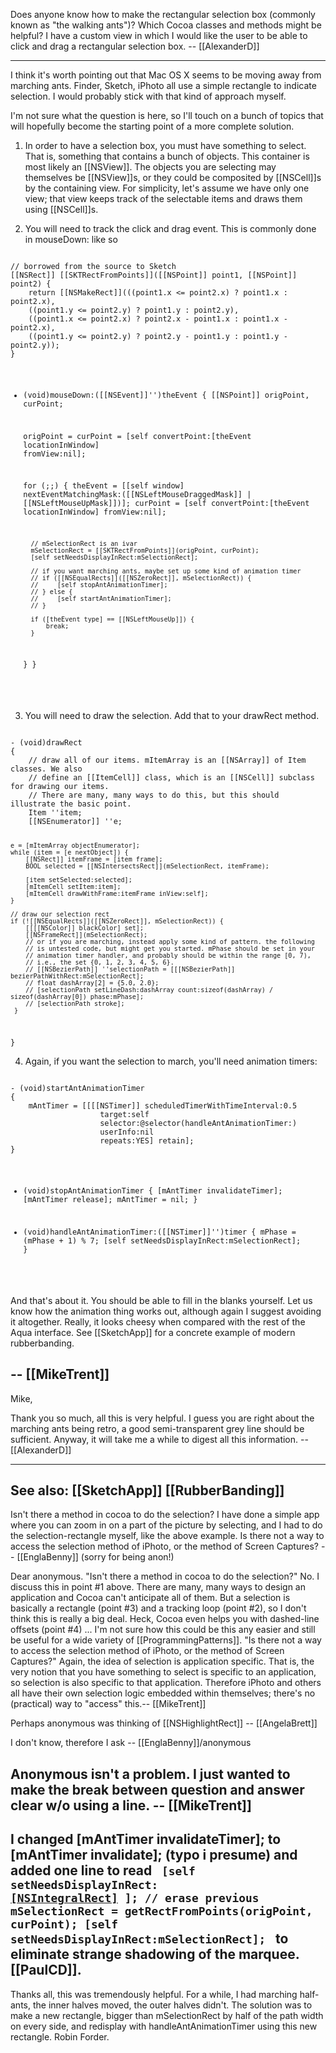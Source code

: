 Does anyone know how to make the rectangular selection box (commonly known as "the walking ants")?  Which Cocoa classes and methods might be helpful?  I have a custom view in which I would like the user to be able to click and drag a rectangular selection box.  -- [[AlexanderD]]

----

I think it's worth pointing out that Mac OS X seems to be moving away from marching ants. Finder, Sketch, iPhoto all use a simple rectangle to indicate selection. I would probably stick with that kind of approach myself.

I'm not sure what the question is here, so I'll touch on a bunch of topics that will hopefully become the starting point of a more complete solution.

1) In order to have a selection box, you must have something to select. That is, something that contains a bunch of objects. This container is most likely an [[NSView]]. The objects you are selecting may themselves be [[NSView]]<nowiki/>s, or they could be composited by [[NSCell]]<nowiki/>s by the containing view. For simplicity, let's assume we have only one view; that view keeps track of the selectable items and draws them using [[NSCell]]<nowiki/>s.

2) You will need to track the click and drag event. This is commonly done in mouseDown: like so

<code>
// borrowed from the source to Sketch
[[NSRect]] [[SKTRectFromPoints]]([[NSPoint]] point1, [[NSPoint]] point2) {
    return [[NSMakeRect]](((point1.x <= point2.x) ? point1.x : point2.x), 
    ((point1.y <= point2.y) ? point1.y : point2.y), 
    ((point1.x <= point2.x) ? point2.x - point1.x : point1.x - point2.x), 
    ((point1.y <= point2.y) ? point2.y - point1.y : point1.y - point2.y));
}

- (void)mouseDown:([[NSEvent]]'')theEvent
{
    [[NSPoint]] origPoint, curPoint;

    origPoint = curPoint = [self convertPoint:[theEvent locationInWindow] fromView:nil];

    for (;;) {
        theEvent = [[self window] nextEventMatchingMask:([[NSLeftMouseDraggedMask]] | [[NSLeftMouseUpMask]])];
        curPoint = [self convertPoint:[theEvent locationInWindow] fromView:nil];

        // mSelectionRect is an ivar
        mSelectionRect = [[SKTRectFromPoints]](origPoint, curPoint);
        [self setNeedsDisplayInRect:mSelectionRect];

        // if you want marching ants, maybe set up some kind of animation timer
        // if ([[NSEqualRects]]([[NSZeroRect]], mSelectionRect)) {
        //     [self stopAntAnimationTimer];
        // } else {
        //     [self startAntAnimationTimer];
        // }

        if ([theEvent type] == [[NSLeftMouseUp]]) {
            break;
        }
    }
}
</code>

3) You will need to draw the selection. Add that to your drawRect method.

<code>
- (void)drawRect
{
    // draw all of our items. mItemArray is an [[NSArray]] of Item classes. We also
    // define an [[ItemCell]] class, which is an [[NSCell]] subclass for drawing our items.
    // There are many, many ways to do this, but this should illustrate the basic point.
    Item ''item;
    [[NSEnumerator]] ''e;

    e = [mItemArray objectEnumerator];
    while (item = [e nextObject]) {
        [[NSRect]] itemFrame = [item frame];
        BOOL selected = [[NSIntersectsRect]](mSelectionRect, itemFrame);

        [item setSelected:selected];
        [mItemCell setItem:item];
        [mItemCell drawWithFrame:itemFrame inView:self];
    }

    // draw our selection rect
    if (![[NSEqualRects]]([[NSZeroRect]], mSelectionRect)) {
        [[[[NSColor]] blackColor] set];
        [[NSFrameRect]](mSelectionRect);
        // or if you are marching, instead apply some kind of pattern. the following
        // is untested code, but might get you started. mPhase should be set in your
        // animation timer handler, and probably should be within the range [0, 7),
        // i.e., the set {0, 1, 2, 3, 4, 5, 6}.
        // [[NSBezierPath]] ''selectionPath = [[[NSBezierPath]] bezierPathWithRect:mSelectionRect];
        // float dashArray[2] = {5.0, 2.0};
        // [selectionPath setLineDash:dashArray count:sizeof(dashArray) / sizeof(dashArray[0]) phase:mPhase];
        // [selectionPath stroke];
     }
}
</code>

4) Again, if you want the selection to march, you'll need animation timers:

<code>
- (void)startAntAnimationTimer
{
    mAntTimer = [[[[NSTimer]] scheduledTimerWithTimeInterval:0.5 
                    target:self 
                    selector:@selector(handleAntAnimationTimer:) 
                    userInfo:nil 
                    repeats:YES] retain];
}

- (void)stopAntAnimationTimer
{
    [mAntTimer invalidateTimer];
    [mAntTimer release];
    mAntTimer = nil;
}

- (void)handleAntAnimationTimer:([[NSTimer]]'')timer
{
    mPhase = (mPhase + 1) % 7;
    [self setNeedsDisplayInRect:mSelectionRect];
}
</code>

And that's about it. You should be able to fill in the blanks yourself. Let us know how the animation thing works out, although again I suggest avoiding it altogether. Really, it looks cheesy when compared with the rest of the Aqua interface. See [[SketchApp]] for a concrete example of modern rubberbanding.

-- [[MikeTrent]]
----

Mike,

   Thank you so much, all this is very helpful.  I guess you are right about the marching ants being retro, a good semi-transparent grey line should be sufficient.  Anyway, it will take me a while to digest all this information. --[[AlexanderD]]

----

See also: [[SketchApp]] [[RubberBanding]]
----
Isn't there a method in cocoa to do the selection? I have done a simple app where you can zoom in on a part of the picture by selecting, and I had to do the selection-rectangle myself, like the above example. Is there not a way to access the selection method of iPhoto, or the method of Screen Captures? -- [[EnglaBenny]] (sorry for being anon!)

Dear anonymous. "Isn't there a method in cocoa to do the selection?" No. I discuss this in point #1 above. There are many, many ways to design an application and Cocoa can't anticipate all of them. But a selection is basically a rectangle (point #3) and a tracking loop (point #2), so I don't think this is really a big deal. Heck, Cocoa even helps you with dashed-line offsets (point #4) ... I'm not sure how this could be this any easier and still be useful for a wide variety of [[ProgrammingPatterns]]. "Is there not a way to access the selection method of iPhoto, or the method of Screen Captures?" Again, the idea of selection is application specific. That is, the very notion that you have something to select is specific to an application, so selection is also specific to that application. Therefore iPhoto and others all have their own selection logic embedded within themselves; there's no (practical) way to "access" this.-- [[MikeTrent]]

Perhaps anonymous was thinking of [[NSHighlightRect]] -- [[AngelaBrett]]

I don't know, therefore I ask -- [[EnglaBenny]]/anonymous

Anonymous isn't a problem. I just wanted to make the break between question and answer clear w/o using a line. -- [[MikeTrent]]
----
I changed     [mAntTimer invalidateTimer];  to     [mAntTimer invalidate];  (typo i presume)
and added one line to read
<code>
		[self setNeedsDisplayInRect: [[NSIntegralRect]](mSelectionRect) ];	// erase previous
		mSelectionRect = getRectFromPoints(origPoint, curPoint);
		[self setNeedsDisplayInRect:mSelectionRect];
</code>
to eliminate strange shadowing of the marquee.  [[PaulCD]].
----
Thanks all, this was tremendously helpful.
For a while, I had marching half-ants, the inner halves moved, the outer halves didn't. The solution was to make a new rectangle, bigger than mSelectionRect by half of the path width on every side, and redisplay with handleAntAnimationTimer using this new rectangle. Robin Forder.